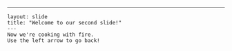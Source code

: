 ---
    layout: slide
    title: "Welcome to our second slide!"
    ---
    Now we're cooking with fire.
    Use the left arrow to go back!
